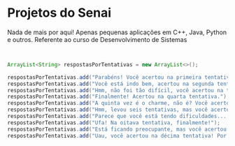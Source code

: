 # Projetos do Senai

Nada de mais por aqui! Apenas pequenas aplicações em C++, Java, Python e outros. Referente ao curso de Desenvolvimento de Sistemas


```java


ArrayList<String> respostasPorTentativas = new ArrayList<>();

respostasPorTentativas.add("Parabéns! Você acertou na primeira tentativa!");
respostasPorTentativas.add("Você está indo bem, acertou na segunda tentativa!");
respostasPorTentativas.add("Hmm, não foi tão difícil, você acertou na terceira tentativa.");
respostasPorTentativas.add("Finalmente! Acertou na quarta tentativa.");
respostasPorTentativas.add("A quinta vez é o charme, não é? Você acertou!");
respostasPorTentativas.add("Hmm, levou seis tentativas, mas você acertou.");
respostasPorTentativas.add("Parece que você está tendo dificuldades... mas acertou na sétima tentativa.");
respostasPorTentativas.add("Ufa! Na oitava tentativa, finalmente!");
respostasPorTentativas.add("Está ficando preocupante, mas você acertou na nona tentativa.");
respostasPorTentativas.add("Uau, você acertou na décima tentativa! Por pouco.");

```
